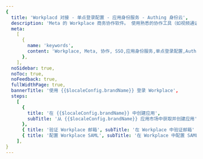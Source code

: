 ```yaml
---
{
  title: 'Workplacd 对接 - 单点登录配置 - 应用身份服务 - Authing 身份云',
  description: 'Meta 的 Workplace 商务协作软件。 使用熟悉的协作工具（如视频通话和实时视频）进行协作。',
  meta:
    [
      {
        name: 'keywords',
        content: 'Workplace, Meta, 协作, SSO,应用身份服务,单点登录配置,Authing身份云',
      },
    ],
  noSidebar: true,
  noToc: true,
  noFeedback: true,
  fullWidthPage: true,
  bannerTitle: '使用 {{$localeConfig.brandName}} 登录 Workplace',
  steps:
    [
      {
        title: '在 {{$localeConfig.brandName}} 中创建应用',
        subTitle: '从 {{$localeConfig.brandName}} 应用市场中获取并创建应用',
      },
      { title: '验证 Workplace 邮箱', subTitle: '在 Workplace 中验证邮箱' },
      { title: '配置 Workplace SAML', subTitle: '在 Workplace 中配置 SAML' }
    ],
}
---
```


<IntegrationDetail/>
